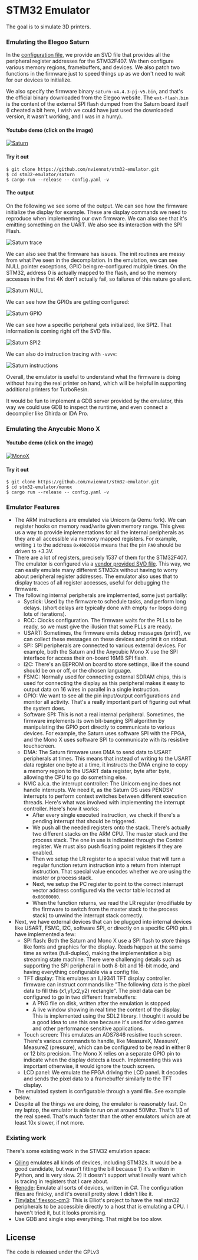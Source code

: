 STM32 Emulator
==============

The goal is to simulate 3D printers.

### Emulating the Elegoo Saturn

In the [configuration file](https://github.com/nviennot/stm32-emulator/blob/main/saturn/config.yaml),
we provide an SVD file that provides all the peripheral register addresses for
the STM32F407. We then configure various memory regions, framebuffers, and
devices. We also patch two functions in the firmware just to speed things up as
we don't need to wait for our devices to initialize.

We also specify the firmware binary `saturn-v4.4.3-pj-v5.bin`, and that's the
official binary downloaded from the Elegoo website.  The `ext-flash.bin` is the
content of the external SPI flash dumped from the Saturn board itself (I cheated
a bit here, I wish we could have just used the downloaded version, it wasn't
working, and I was in a hurry).

#### Youtube demo (click on the image)

[![Saturn](readme-assets/youtube-saturn.png)](https://www.youtube.com/watch?v=Uc8eq4JsJyM)

#### Try it out

```
$ git clone https://github.com/nviennot/stm32-emulator.git
$ cd stm32-emulator/saturn
$ cargo run --release -- config.yaml -v
```

#### The output

On the following we see some of the output.
We can see how the firmware initialize the display for example. These are
display commands we need to reproduce when implementing our own firmware.
We can also see that it's emitting something on the UART.
We also see its interaction with the SPI Flash.

![Saturn trace](readme-assets/saturn-trace.png)

We can also see that the firmware has issues. The init routines are messy from
what I've seen in the decompilation. In the emulation, we can see NULL pointer
exceptions, GPIO being re-configured multiple times.
On the STM32, address 0 is actually mapped to the flash, and so the memory
accesses in the first 4K don't actually fail, so failures of this nature go
silent.

![Saturn NULL](readme-assets/saturn-null.png)

We can see how the GPIOs are getting configured:

![Saturn GPIO](readme-assets/saturn-gpio.png)

We can see how a specific peripheral gets initialized, like SPI2. That
information is coming right off the SVD file.

![Saturn SPI2](readme-assets/saturn-spi2.png)

We can also do instruction tracing with `-vvvv`:

![Saturn instructions](readme-assets/saturn-inst.png)

Overall, the emulator is useful to understand what the firmware is doing without
having the real printer on hand, which will be helpful in supporting additional
printers for TurboResin.

It would be fun to implement a GDB server provided by the emulator, this way we
could use GDB to inspect the runtime, and even connect a decompiler like Ghirda
or IDA Pro.

### Emulating the Anycubic Mono X

#### Youtube demo (click on the image)

[![MonoX](readme-assets/youtube-monox.png)](https://www.youtube.com/watch?v=VyB3ru0u4Go)

#### Try it out

```
$ git clone https://github.com/nviennot/stm32-emulator.git
$ cd stm32-emulator/monox
$ cargo run --release -- config.yaml -v
```

### Emulator Features

* The ARM instructions are emulated via Unicorn (a Qemu fork). We can register
  hooks on memory read/write given memory range. This gives us a way to provide
  implementations for all the internal peripherals as they are all accessible
  via memory mapped registers. For example, writing `1` to the address `0x40020014`
  means that the pin `PA0` should be driven to +3.3V.
* There are a lot of registers, precisely 1537 of them for the STM32F407.
  The emulator is configured via a [vendor provided SVD
  file](https://github.com/stm32-rs/stm32-rs-mmaps). This way, we can easily
  emulate many different STM32s without having to worry about peripheral
  register addresses. The emulator also uses that to display traces of all
  register accesses, useful for debugging the firmware.
* The following internal peripherals are implemented, some just partially:
  - Systick: Used by the firmware to schedule tasks, and perform long delays.
    (short delays are typically done with empty `for` loops doing lots of
    iterations).
  - RCC: Clocks configuration. The firmware waits for the PLLs to be ready, so
    we must give the illusion that some PLLs are ready.
  - USART: Sometimes, the firmware emits debug messages (printf), we can collect
    these messages on these devices and print it on stdout.
  - SPI: SPI peripherals are connected to various external devices. For example,
    both the Saturn and the Anycubic Mono X use the SPI interface for access
    their on-board 16MB SPI flash.
  - I2C: There's an EEPROM on board to store settings, like if the sound should
    be on or off, or the chosen language.
  - FSMC: Normally used for connecting external SDRAM chips, this is used for
    connecting the display as this peripheral makes it easy to output data on
    16 wires in parallel in a single instruction.
  - GPIO: We want to see all the pin input/output configurations and monitor
    all activity. That's a really important part of figuring out what the system
    does.
  - Software SPI: This is not a real internal peripheral. Sometimes, the
    firmware implements its own bit-banging SPI algorithm by manipulating the
    GPIO port directly  to communicate to various devices. For example, the
    Saturn uses software SPI with the FPGA, and the Mono X uses software SPI to
    communicate with its resistive touchscreen.
  - DMA: The Saturn firmware uses DMA to send data to USART
    peripherals at times. This means that instead of writing to the USART
    data register one byte at a time, it instructs the DMA
    engine to copy a memory region to the USART data register, byte after byte,
    allowing the CPU to go do something else.
  - NVIC a.k.a. the interrupt controller: The Unicorn engine does not handle
    interrupts. We need it, as the Saturn OS uses PENDSV interrupts to perform
    context switches between different execution threads. Here's what was
    involved with implementing the interrupt controller. Here's how it works:
    - After every single executed instruction, we check if there's a pending
      interrupt that should be triggered.
    - We push all the needed registers onto the stack. There's actually two
      different stacks on the ARM CPU. The master stack and the process stack.
      The one in use is indicated through the Control register. We must
      also push floating point registers if they are enabled.
    - Then we setup the LR register to a special value that will turn a regular
      function return instruction into a return from interrupt instruction.
      That special value encodes whether we are using the master or process
      stack.
    - Next, we setup the PC register to point to the correct interrupt vector
      address configured via the vector table located at `0x08000000`.
    - When the function returns, we read the LR register (modifiable by the
      firmware to switch from the master stack to the process stack) to unwind
      the interrupt stack correctly.
* Next, we have external devices that can be plugged into internal devices like
  USART, FSMC, I2C, software SPI, or directly on a specific GPIO pin. I have
  implemented a few:
  - SPI flash: Both the Saturn and Mono X use a SPI flash to store things like
    fonts and graphics for the display. Reads happen at the same time as writes
    (full-duplex), making the implementation a big streaming state machine.
    There were challenging details such as supporting the SPI peripheral in both
    8-bit and 16-bit mode, and having everything configurable via a config file.
  - TFT display: This emulates an ILI9341 TFT display controller.
    firmware can instruct commands like "The following data is the pixel data
    to fill this (x1,y1,x2,y2) rectangle".  The pixel data can be configured to
    go in two different framebuffers:
    - A PNG file on disk, written after the emulation is stopped
    - A live window showing in real time the content of the display. This is
      implemented using the SDL2 library. I thought it would be a good idea
      to use this one because it's used for video games and other performance
      sensitive applications.
  - Touch screen: This emulates an ADS7846 resistive touch screen. There's
    various commands to handle, like MeasureX, MeasureY, MeasureZ (pressure),
    which can be configured to be read in either 8 or 12 bits precision.
    The Mono X relies on a separate GPIO pin to indicate when the display
    detects a touch. Implementing this was important otherwise, it would ignore
    the touch screen.
  - LCD panel: We emulate the FPGA driving the LCD panel. It decodes and sends
    the pixel data to a framebuffer similarly to the TFT display.
* The emulated system is configurable through a yaml file. See example below.
* Despite all the things we are doing, the emulator is reasonably fast. On my
  laptop, the emulator is able to run on at around 50Mhz. That's 1/3 of the real
  speed. That's much faster than the other emulators which are at least 10x
  slower, if not more.

### Existing work

There's some existing work in the STM32 emulation space:
* [Qiling](https://qiling.io/2022/04/14/intro/) emulates all kinds of devices,
  including STM32s. It would be a good candidate, but wasn't fitting the bill
  because 1) it's written in Python, and is very slow. 2) It doesn't support
  what I really want which is tracing in registers that I care about.
* [Renode](https://renode.io/): Emulate all sorts of devices, written in C#.
  The configuration files are finicky, and it's overall pretty slow. I didn't
  like it.
* [Tinylabs' flexsoc-cm3](https://github.com/tinylabs/flexsoc_cm3): This is
  Elliot's project to have the real stm32 peripherals to be accessible directly
  to a host that is emulating a CPU. I haven't tried it, but it looks promising.
* Use GDB and single step everything. That might be too slow.

License
-------

The code is released under the GPLv3
